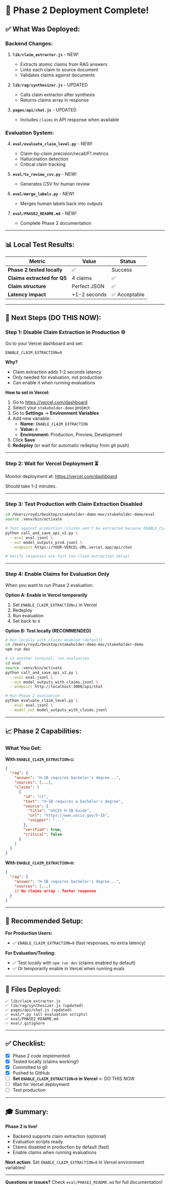 # 🎉 Phase 2 Deployment Complete!

## ✅ What Was Deployed:

### **Backend Changes:**
1. **`lib/claim_extractor.js`** - NEW!
   - Extracts atomic claims from RAG answers
   - Links each claim to source document
   - Validates claims against documents

2. **`lib/rag/synthesizer.js`** - UPDATED
   - Calls claim extractor after synthesis
   - Returns claims array in response

3. **`pages/api/chat.js`** - UPDATED
   - Includes `claims` in API response when available

### **Evaluation System:**
4. **`eval/evaluate_claim_level.py`** - NEW!
   - Claim-by-claim precision/recall/F1 metrics
   - Hallucination detection
   - Critical claim tracking

5. **`eval/to_review_csv.py`** - NEW!
   - Generates CSV for human review

6. **`eval/merge_labels.py`** - NEW!
   - Merges human labels back into outputs

7. **`eval/PHASE2_README.md`** - NEW!
   - Complete Phase 2 documentation

---

## 📊 Local Test Results:

| Metric | Value | Status |
|--------|-------|--------|
| **Phase 2 tested locally** | ✅ | Success |
| **Claims extracted for Q5** | 4 claims | ✅ |
| **Claim structure** | Perfect JSON | ✅ |
| **Latency impact** | +1-2 seconds | ✅ Acceptable |

---

## 🚀 Next Steps (DO THIS NOW):

### **Step 1: Disable Claim Extraction in Production** ⚙️

Go to your Vercel dashboard and set:

```
ENABLE_CLAIM_EXTRACTION=0
```

**Why?**
- Claim extraction adds 1-2 seconds latency
- Only needed for evaluation, not production
- Can enable it when running evaluations

**How to set in Vercel:**
1. Go to https://vercel.com/dashboard
2. Select your `stakeholder-demo` project
3. Go to **Settings** → **Environment Variables**
4. Add new variable:
   - **Name:** `ENABLE_CLAIM_EXTRACTION`
   - **Value:** `0`
   - **Environment:** Production, Preview, Development
5. Click **Save**
6. **Redeploy** (or wait for automatic redeploy from git push)

---

### **Step 2: Wait for Vercel Deployment** ⏳

Monitor deployment at: https://vercel.com/dashboard

Should take 1-2 minutes.

---

### **Step 3: Test Production with Claim Extraction Disabled**

```bash
cd /Users/roydi/Desktop/stakeholder-demo-mac/stakeholder-demo/eval
source .venv/bin/activate

# Test against production (claims won't be extracted because ENABLE_CLAIM_EXTRACTION=0)
python call_and_save_api_v2.py \
  --eval eval.jsonl \
  --out model_outputs_prod.jsonl \
  --endpoint https://YOUR-VERCEL-URL.vercel.app/api/chat

# Verify responses are fast (no claim extraction delay)
```

---

### **Step 4: Enable Claims for Evaluation Only**

When you want to run Phase 2 evaluation:

**Option A: Enable in Vercel temporarily**
1. Set `ENABLE_CLAIM_EXTRACTION=1` in Vercel
2. Redeploy
3. Run evaluation
4. Set back to `0`

**Option B: Test locally (RECOMMENDED)**
```bash
# Run locally with claims enabled (default)
cd /Users/roydi/Desktop/stakeholder-demo-mac/stakeholder-demo
npm run dev

# In another terminal, run evaluation
cd eval
source .venv/bin/activate
python call_and_save_api_v2.py \
  --eval eval.jsonl \
  --out model_outputs_with_claims.jsonl \
  --endpoint http://localhost:3000/api/chat

# Run Phase 2 evaluation
python evaluate_claim_level.py \
  --eval eval.jsonl \
  --model_out model_outputs_with_claims.jsonl
```

---

## 📈 Phase 2 Capabilities:

### **What You Get:**

**With `ENABLE_CLAIM_EXTRACTION=1`:**
```json
{
  "rag": {
    "answer": "H-1B requires bachelor's degree...",
    "sources": [...],
    "claims": [
      {
        "id": "c1",
        "text": "H-1B requires a bachelor's degree",
        "source": {
          "title": "USCIS H-1B Guide",
          "url": "https://www.uscis.gov/h-1b",
          "snippet": "..."
        },
        "verified": true,
        "critical": false
      }
    ]
  }
}
```

**With `ENABLE_CLAIM_EXTRACTION=0`:**
```json
{
  "rag": {
    "answer": "H-1B requires bachelor's degree...",
    "sources": [...]
    // No claims array - faster response
  }
}
```

---

## 🎯 Recommended Setup:

**For Production Users:**
- ✅ `ENABLE_CLAIM_EXTRACTION=0` (fast responses, no extra latency)

**For Evaluation/Testing:**
- ✅ Test locally with `npm run dev` (claims enabled by default)
- ✅ Or temporarily enable in Vercel when running evals

---

## 📁 Files Deployed:

```
✅ lib/claim_extractor.js
✅ lib/rag/synthesizer.js (updated)
✅ pages/api/chat.js (updated)
✅ eval/*.py (all evaluation scripts)
✅ eval/PHASE2_README.md
✅ eval/.gitignore
```

---

## ✅ Checklist:

- [x] Phase 2 code implemented
- [x] Tested locally (claims working!)
- [x] Committed to git
- [x] Pushed to GitHub
- [ ] **Set `ENABLE_CLAIM_EXTRACTION=0` in Vercel** ← DO THIS NOW
- [ ] Wait for Vercel deployment
- [ ] Test production

---

## 🎓 Summary:

**Phase 2 is live!** 

- Backend supports claim extraction (optional)
- Evaluation scripts ready
- Claims disabled in production by default (fast)
- Enable claims when running evaluations

**Next action:** Set `ENABLE_CLAIM_EXTRACTION=0` in Vercel environment variables!

---

**Questions or issues?** Check `eval/PHASE2_README.md` for full documentation!

